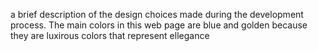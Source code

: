  a brief description of the design choices made during the development process.
 The main colors in this web page are blue and golden because they are luxirous colors that represent ellegance
